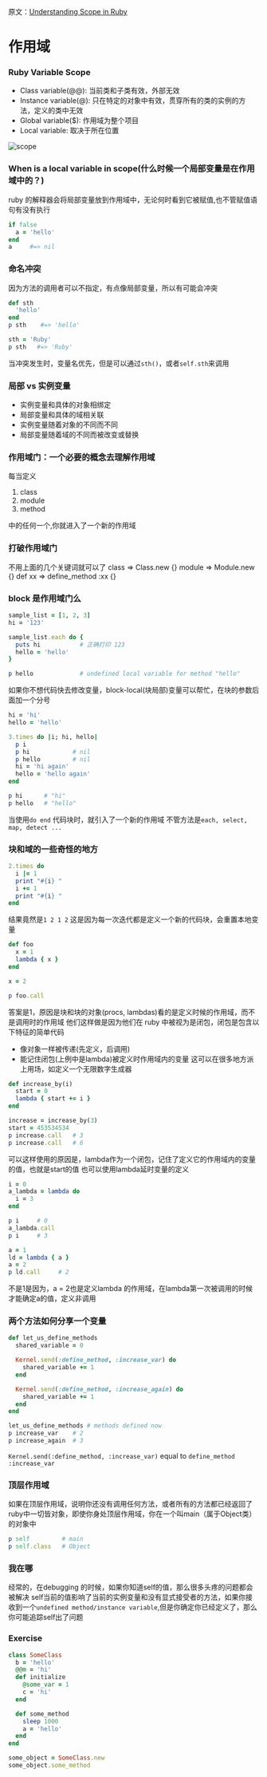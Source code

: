 原文：[Understanding Scope in
Ruby](https://www.sitepoint.com/understanding-scope-in-ruby/)
# 作用域
### Ruby Variable Scope
+ Class variable(@@): 当前类和子类有效，外部无效
+ Instance variable(@):
  只在特定的对象中有效，贯穿所有的类的实例的方法，定义的类中无效
+ Global variable($): 作用域为整个项目
+ Local variable: 取决于所在位置

![scope](../assets/variable-scope-ruby.jpg)

### When is a local variable in scope(什么时候一个局部变量是在作用域中的？)
ruby
的解释器会将局部变量放到作用域中，无论何时看到它被赋值,也不管赋值语句有没有执行
```ruby
if false
  a = 'hello'
end
a     #=> nil
```

### 命名冲突
因为方法的调用者可以不指定，有点像局部变量，所以有可能会冲突
```ruby
def sth
  'hello'
end
p sth    #=> 'hello'

sth = 'Ruby'
p sth   #=> 'Ruby'
```
当冲突发生时，变量名优先，但是可以通过`sth()`，或者`self.sth`来调用

### 局部 vs 实例变量
- 实例变量和具体的对象相绑定 
- 局部变量和具体的域相关联
- 实例变量随着对象的不同而不同
- 局部变量随着域的不同而被改变或替换

### 作用域门：一个必要的概念去理解作用域
每当定义

1. class
2. module
3. method

中的任何一个,你就进入了一个新的作用域

### 打破作用域门
不用上面的几个关键词就可以了
class    =>  Class.new {}
module   =>  Module.new {}
def xx   =>  define_method :xx {}

### block 是作用域门么
```ruby
sample_list = [1, 2, 3]
hi = '123'

sample_list.each do {
  puts hi           # 正确打印 123
  hello = 'hello'
}

p hello             # undefined local variable for method "hello"
```
如果你不想代码快去修改变量，block-local(块局部)变量可以帮忙，在块的参数后面加一个分号
```ruby
hi = 'hi'
hello = 'hello'

3.times do |i; hi, hello|
  p i
  p hi            # nil
  p hello         # nil
  hi = 'hi again'
  hello = 'hello again'
end

p hi      # "hi"
p hello   # "hello"
```
当使用`do end` 代码块时，就引入了一个新的作用域
不管方法是`each, select, map, detect ...`

### 块和域的一些奇怪的地方
```ruby
2.times do
  i |= 1
  print "#{i} "
  i += 1
  print "#{i} "
end
```
结果竟然是`1 2 1 2`
这是因为每一次迭代都是定义一个新的代码块，会重置本地变量
```ruby
def foo
  x = 1
  lambda { x }
end

x = 2

p foo.call
```
答案是1，原因是块和块的对象(procs,
lambdas)看的是定义时候的作用域，而不是调用时的作用域
他们这样做是因为他们在 ruby 中被视为是闭包，闭包是包含以下特征的简单代码
- 像对象一样被传递(先定义，后调用)
- 能记住闭包(上例中是lambda)被定义时作用域内的变量
这可以在很多地方派上用场，如定义一个无限数字生成器
```ruby
def increase_by(i)
  start = 0
  lambda { start += i }
end

increase = increase_by(3)
start = 453534534
p increase.call   # 3
p increase.call   # 6
```
可以这样使用的原因是，lambda作为一个闭包，记住了定义它的作用域内的变量的值，也就是start的值
也可以使用lambda延时变量的定义
```ruby
i = 0
a_lambda = lambda do
  i = 3
end

p i     # 0
a_lambda.call
p i     # 3
```

```ruby
a = 1
ld = lambda { a }
a = 2
p ld.call     # 2
```
不是1是因为，a = 2也是定义lambda
的作用域，在lambda第一次被调用的时候才能确定a的值，定义非调用

### 两个方法如何分享一个变量
```ruby
def let_us_define_methods
  shared_variable = 0

  Kernel.send(:define_method, :increase_var) do
    shared_variable += 1
  end

  Kernel.send(:define_method, :increase_again) do
    shared_variable += 1
  end
end

let_us_define_methods # methods defined now
p increase_var    # 2
p increase_again  # 3
```
`Kernel.send(:define_method, :increase_var)`
equal to
`define_method :increase_var`

### 顶层作用域
如果在顶层作用域，说明你还没有调用任何方法，或者所有的方法都已经返回了
ruby中一切皆对象，即使你身处顶层作用域，你在一个叫main（属于Object类）的对象中
```ruby
p self         # main
p self.class   # Object
```

### 我在哪
经常的，在debugging 的时候，如果你知道self的值，那么很多头疼的问题都会被解决
self当前的值影响了当前的实例变量和没有显式接受者的方法，如果你接收到一个`undefined
method/instance variable`,但是你确定你已经定义了，那么你可能追踪self出了问题

### Exercise
```ruby
class SomeClass
  b = 'hello'
  @@m = 'hi'
  def initialize
    @some_var = 1
    c = 'hi'
  end

  def some_method
    sleep 1000
    a = 'hello'
  end
end

some_object = SomeClass.new
some_object.some_method 
```
